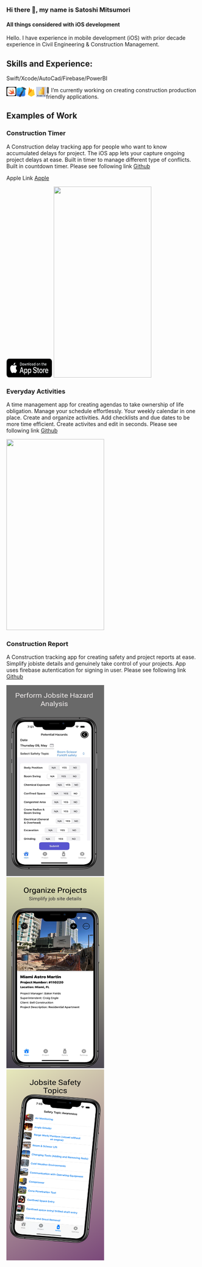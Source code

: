 ### Hi there 👋, my name is Satoshi Mitsumori
#### All things considered with iOS development



Hello. I have experience in mobile development (iOS) with prior decade experience in Civil Engineering & Construction Management. 

## Skills and Experience: 
Swift/Xcode/AutoCad/Firebase/PowerBI

<img align="left" alt="Visual Studio Code" width="26px" src="https://github.com/mitsumoristudio/satoshimitsumori/blob/53a1b38ebcf43c022788204003cefdabff5ec6ef/SwiftLogo.png" />
<img align="left" alt="Visual Studio Code" width="26px" src="https://github.com/mitsumoristudio/satoshimitsumori/blob/0ed046d36c281304bd3e624884ca04b92d5cc22c/Xcode_14_icon.png" />
<img align="left" alt="Visual Studio Code" width="26px" src="https://github.com/mitsumoristudio/satoshimitsumori/blob/da4c2fddef514c6d7df4a415f9a97c066d5b62ba/Firebase_icon.svg" />
<img align="left" alt="Visual Studio Code" width="26px" src="https://github.com/mitsumoristudio/satoshimitsumori/blob/d08c97304325b9052ddac9cd9ce2d2bb5276f184/powerbi.png" />

 🔭 I’m currently working on creating construction production friendly applications.

## Examples of Work

### Construction Timer

A Construction delay tracking app for people who want to know accumulated delays for project. The iOS app lets your capture ongoing project delays at ease. Built in timer to manage different type of conflicts. Built in countdown timer.  Please see following link [Github](https://github.com/mitsumoristudio/ConstructionTimer-)

Apple Link [Apple](https://apps.apple.com/us/app/construction-timer/id6480379704?platform=iphone)

<img src="https://github.com/mitsumoristudio/satoshimitsumori/blob/main/Download_on_the_App_Store_Badge_US-UK_blk_092917.jpg" width="120" height = "50" />



<img src="https://github.com/mitsumoristudio/satoshimitsumori/blob/c9fb51805ca2413fd7a631af3fe4b848a5b37408/Construction%20Timer%20video%20clip.gif" width = "256" height = "500" />






### Everyday Activities

A time management app for creating agendas to take ownership of life obligation. Manage your schedule effortlessly. Your weekly calendar in one place. Create and organize activities. Add checklists and due dates to be more time efficient. Create activites and edit in seconds. Please see following link [Github](https://github.com/mitsumoristudio/DailyActivities-)

<img src="https://github.com/mitsumoristudio/satoshimitsumori/blob/4e44db2db5e8f570b82aae1cb9c837433fe63948/Daily%20Activity%20Intro.gif" width="256" height = "500" />

### Construction Report

A Construction tracking app for creating safety and project reports at ease. Simplify jobiste details and genuinely take control of your projects. App uses firebase autentication for signing in user.
Please see following link [Github](https://github.com/mitsumoristudio/DailyReport-)

<a ><img src="https://github.com/mitsumoristudio/satoshimitsumori/blob/b57a4f115044f5ec1110fc171244c84ffcb358a9/Screen3%20Resized.jpg" width= "256" height = "500" /></a>
<a ><img src="https://github.com/mitsumoristudio/satoshimitsumori/blob/b57a4f115044f5ec1110fc171244c84ffcb358a9/Apple%20iPhone%2011%20Pro-2%20resized.png" width= "256" height = "500" /></a>
<a ><img src="https://github.com/mitsumoristudio/satoshimitsumori/blob/05be2f5c81ad532af7c4974b48f2c5f27eb324c3/Apple%20iPhone%2011%20Pro-resized.png" width= "256" height = "500" /></a>



